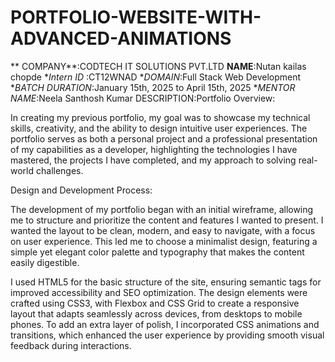 # PORTFOLIO-WEBSITE-WITH-ADVANCED-ANIMATIONS
** COMPANY**:CODTECH IT SOLUTIONS PVT.LTD
**NAME**:Nutan kailas chopde
**Intern ID* :CT12WNAD
**DOMAIN*:Full Stack Web Development
**BATCH DURATION*:January 15th, 2025 to April 15th, 2025
**MENTOR NAME*:Neela Santhosh Kumar
DESCRIPTION:Portfolio Overview:

In creating my previous portfolio, my goal was to showcase my technical skills, creativity, and the ability to design intuitive user experiences. The portfolio serves as both a personal project and a professional presentation of my capabilities as a developer, highlighting the technologies I have mastered, the projects I have completed, and my approach to solving real-world challenges.

Design and Development Process:

The development of my portfolio began with an initial wireframe, allowing me to structure and prioritize the content and features I wanted to present. I wanted the layout to be clean, modern, and easy to navigate, with a focus on user experience. This led me to choose a minimalist design, featuring a simple yet elegant color palette and typography that makes the content easily digestible.

I used HTML5 for the basic structure of the site, ensuring semantic tags for improved accessibility and SEO optimization. The design elements were crafted using CSS3, with Flexbox and CSS Grid to create a responsive layout that adapts seamlessly across devices, from desktops to mobile phones. To add an extra layer of polish, I incorporated CSS animations and transitions, which enhanced the user experience by providing smooth visual feedback during interactions.
